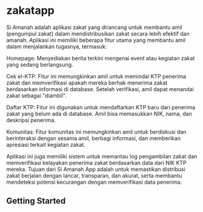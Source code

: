 # zakatapp

 Si Amanah adalah aplikasi zakat yang dirancang untuk membantu amil (pengumpul zakat) dalam mendistribusikan zakat secara lebih efektif dan amanah. Aplikasi ini memiliki beberapa fitur utama yang membantu amil dalam menjalankan tugasnya, termasuk:

Homepage: Menyediakan berita terkini mengenai event atau kegiatan zakat yang sedang berlangsung.

Cek el-KTP: Fitur ini memungkinkan amil untuk memindai KTP penerima zakat dan memverifikasi apakah mereka berhak menerima zakat berdasarkan informasi di database. Setelah verifikasi, amil dapat menandai zakat sebagai "diambil".

Daftar KTP: Fitur ini digunakan untuk mendaftarkan KTP baru dari penerima zakat yang belum ada di database. Amil bisa memasukkan NIK, nama, dan deskripsi penerima.

Komunitas: Fitur komunitas ini memungkinkan amil untuk berdiskusi dan berinteraksi dengan sesama amil, berbagi informasi, dan memberikan apresiasi terkait kegiatan zakat.

Aplikasi ini juga memiliki sistem untuk memantau log pengambilan zakat dan memverifikasi kelayakan penerima zakat berdasarkan data dari NIK KTP mereka. Tujuan dari Si Amanah App adalah untuk memastikan distribusi zakat berjalan dengan lancar, transparan, dan akurat, serta membantu mendeteksi potensi kecurangan dengan memverifikasi data penerima.

## Getting Started
